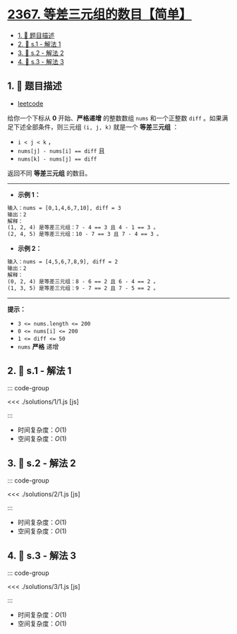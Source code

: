 # [2367. 等差三元组的数目【简单】](https://github.com/tnotesjs/TNotes.leetcode/tree/main/notes/2367.%20%E7%AD%89%E5%B7%AE%E4%B8%89%E5%85%83%E7%BB%84%E7%9A%84%E6%95%B0%E7%9B%AE%E3%80%90%E7%AE%80%E5%8D%95%E3%80%91)

<!-- region:toc -->

- [1. 📝 题目描述](#1--题目描述)
- [2. 🎯 s.1 - 解法 1](#2--s1---解法-1)
- [3. 🎯 s.2 - 解法 2](#3--s2---解法-2)
- [4. 🎯 s.3 - 解法 3](#4--s3---解法-3)

<!-- endregion:toc -->

## 1. 📝 题目描述

- [leetcode](https://leetcode.cn/problems/number-of-arithmetic-triplets/)

给你一个下标从 **0** 开始、**严格递增** 的整数数组 `nums` 和一个正整数 `diff` 。如果满足下述全部条件，则三元组 `(i, j, k)` 就是一个 **等差三元组** ：

- `i < j < k` ，
- `nums[j] - nums[i] == diff` 且
- `nums[k] - nums[j] == diff`

返回不同 **等差三元组** 的数目。

---

- **示例 1：**

```txt
输入：nums = [0,1,4,6,7,10], diff = 3
输出：2
解释：
(1, 2, 4) 是等差三元组：7 - 4 == 3 且 4 - 1 == 3 。
(2, 4, 5) 是等差三元组：10 - 7 == 3 且 7 - 4 == 3 。
```

- **示例 2：**

```txt
输入：nums = [4,5,6,7,8,9], diff = 2
输出：2
解释：
(0, 2, 4) 是等差三元组：8 - 6 == 2 且 6 - 4 == 2 。
(1, 3, 5) 是等差三元组：9 - 7 == 2 且 7 - 5 == 2 。
```

---

**提示：**

- `3 <= nums.length <= 200`
- `0 <= nums[i] <= 200`
- `1 <= diff <= 50`
- `nums` **严格** 递增

## 2. 🎯 s.1 - 解法 1

::: code-group

<<< ./solutions/1/1.js [js]

:::

- 时间复杂度：$O(1)$
- 空间复杂度：$O(1)$

## 3. 🎯 s.2 - 解法 2

::: code-group

<<< ./solutions/2/1.js [js]

:::

- 时间复杂度：$O(1)$
- 空间复杂度：$O(1)$

## 4. 🎯 s.3 - 解法 3

::: code-group

<<< ./solutions/3/1.js [js]

:::

- 时间复杂度：$O(1)$
- 空间复杂度：$O(1)$
